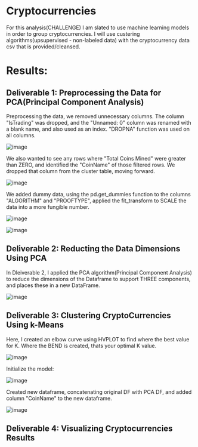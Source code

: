 # Cryptocurrencies

For this analysis(CHALLENGE) I am slated to use machine learning models in order to group cryptocurrencies.  I will use custering algorithms(upsupervised - non-labeled data) with the cryptocurrency data csv that is provided/cleansed.

# Results:

## Deliverable 1: Preprocessing the Data for PCA(Principal Component Analysis)

Preprocessing the data, we removed unnecessary columns.  The column "IsTrading" was dropped, and the "Unnamed: 0" column was renamed with a blank name, and also used as an index.  "DROPNA" function was used on all columns.

![image](https://user-images.githubusercontent.com/8845050/184172367-fdeb029d-b4f8-4624-935d-722c6efadc1f.png)

We also wanted to see any rows where "Total Coins Mined" were greater than ZERO, and identified the "CoinName" of those filtered rows.  We dropped that column from the cluster table, moving forward.

![image](https://user-images.githubusercontent.com/8845050/184172793-0425715a-4270-46be-bf86-a07642a49b10.png)

We added dummy data, using the pd.get_dummies function to the columns "ALGORITHM" and "PROOFTYPE", applied the fit_transform to SCALE the data into a more fungible number.  

![image](https://user-images.githubusercontent.com/8845050/184172894-1dac494f-23be-4fcf-aa2f-119180759d34.png)

![image](https://user-images.githubusercontent.com/8845050/184173009-9f999711-c007-4ecb-877b-d3a48be96511.png)

## Deliverable 2:  Reducting the Data Dimensions Using PCA

In Dleiverable 2, I applied the PCA algorithm(Principal Component Analysis) to reduce the dimensions of the Dataframe to support THREE components, and places these in a new DataFrame.

![image](https://user-images.githubusercontent.com/8845050/184173527-f0aa7d6e-d3cf-4fe3-9f7b-20528504268f.png)


## Deliverable 3: Clustering CryptoCurrencies Using k-Means

Here, I created an elbow curve using HVPLOT to find where the best value for K.  Where the BEND is created, thats your optimal K value.

![image](https://user-images.githubusercontent.com/8845050/184174462-2a62be72-4f07-499d-a456-5d91004fcbfe.png)

Initialize the model:

![image](https://user-images.githubusercontent.com/8845050/184174940-c642fb69-fb0f-41b1-ba39-38f126496244.png)

Created new dataframe, concatenating original DF with PCA DF, and added column "CoinName" to the new dataframe.

![image](https://user-images.githubusercontent.com/8845050/184175887-f2e860ee-44a1-4842-89c5-e0c92e0b0b6e.png)

## Deliverable 4:  Visualizing Cryptocurrencies Results


